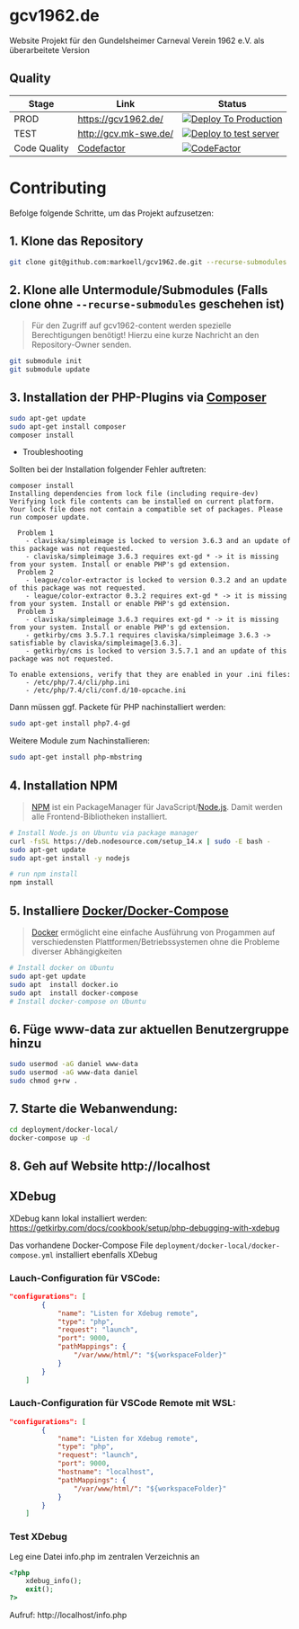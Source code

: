 # gcv1962.de
Website Projekt für den Gundelsheimer Carneval Verein 1962 e.V. als überarbeitete Version

## Quality
| Stage | Link | Status |
| --- | --- | --- |
| PROD | https://gcv1962.de/ | [![Deploy To Production](https://github.com/markoell/gcv1962.de/actions/workflows/deployment.yml/badge.svg?branch=main)][State] |
| TEST | http://gcv.mk-swe.de/ | [![Deploy to test server](https://github.com/markoell/gcv1962.de/actions/workflows/deployment.yml/badge.svg?branch=develop)][State] |
| Code Quality | [Codefactor](https://www.codefactor.io/repository/github/markoell/gcv1962.de) | [![CodeFactor](https://www.codefactor.io/repository/github/markoell/gcv1962.de/badge)](https://www.codefactor.io/repository/github/markoell/gcv1962.de)

# Contributing
Befolge folgende Schritte, um das Projekt aufzusetzen:
## 1. Klone das Repository
```bash
git clone git@github.com:markoell/gcv1962.de.git --recurse-submodules
```
## 2. Klone alle Untermodule/Submodules (Falls clone ohne `--recurse-submodules` geschehen ist)

> Für den Zugriff auf gcv1962-content werden spezielle Berechtigungen benötigt!
  Hierzu eine kurze Nachricht an den Repository-Owner senden.

```bash
git submodule init
git submodule update
```
## 3. Installation der PHP-Plugins via [Composer][Composer]
```bash
sudo apt-get update
sudo apt-get install composer
composer install
```
- Troubleshooting

Sollten bei der Installation folgender Fehler auftreten:
```composer
composer install
Installing dependencies from lock file (including require-dev)
Verifying lock file contents can be installed on current platform.
Your lock file does not contain a compatible set of packages. Please run composer update.

  Problem 1
    - claviska/simpleimage is locked to version 3.6.3 and an update of this package was not requested.
    - claviska/simpleimage 3.6.3 requires ext-gd * -> it is missing from your system. Install or enable PHP's gd extension.
  Problem 2
    - league/color-extractor is locked to version 0.3.2 and an update of this package was not requested.
    - league/color-extractor 0.3.2 requires ext-gd * -> it is missing from your system. Install or enable PHP's gd extension.
  Problem 3
    - claviska/simpleimage 3.6.3 requires ext-gd * -> it is missing from your system. Install or enable PHP's gd extension.
    - getkirby/cms 3.5.7.1 requires claviska/simpleimage 3.6.3 -> satisfiable by claviska/simpleimage[3.6.3].
    - getkirby/cms is locked to version 3.5.7.1 and an update of this package was not requested.

To enable extensions, verify that they are enabled in your .ini files:
    - /etc/php/7.4/cli/php.ini
    - /etc/php/7.4/cli/conf.d/10-opcache.ini

```
Dann müssen ggf. Packete für PHP nachinstalliert werden:
```bash
sudo apt-get install php7.4-gd
```

Weitere Module zum Nachinstallieren:

```bash
sudo apt-get install php-mbstring
```

## 4. Installation NPM
> [NPM][Nodejs] ist ein PackageManager für JavaScript/[Node.js][Nodejs]. Damit werden alle Frontend-Bibliotheken installiert.

```bash
# Install Node.js on Ubuntu via package manager
curl -fsSL https://deb.nodesource.com/setup_14.x | sudo -E bash -
sudo apt-get update
sudo apt-get install -y nodejs

# run npm install
npm install
```

## 5. Installiere [Docker/Docker-Compose][Docker]
> [Docker][Docker] ermöglicht eine einfache Ausführung von Progammen auf verschiedensten Plattformen/Betriebssystemen ohne die Probleme diverser Abhängigkeiten
```bash
# Install docker on Ubuntu
sudo apt-get update
sudo apt  install docker.io
sudo apt  install docker-compose
# Install docker-compose on Ubuntu
```
## 6. Füge www-data zur aktuellen Benutzergruppe hinzu
```bash
sudo usermod -aG daniel www-data
sudo usermod -aG www-data daniel
sudo chmod g+rw .
```

## 7. Starte die Webanwendung:
```bash
cd deployment/docker-local/
docker-compose up -d
```
## 8. Geh auf Website http://localhost
## XDebug

XDebug kann lokal installiert werden:
https://getkirby.com/docs/cookbook/setup/php-debugging-with-xdebug

Das vorhandene Docker-Compose File `deployment/docker-local/docker-compose.yml` installiert ebenfalls XDebug

### Lauch-Configuration für VSCode:

```json
"configurations": [
        {
            "name": "Listen for Xdebug remote",
            "type": "php",
            "request": "launch",
            "port": 9000,
            "pathMappings": {
                "/var/www/html/": "${workspaceFolder}"
            }
        }
    ]
```

### Lauch-Configuration für VSCode Remote mit WSL:

```json
"configurations": [
        {
            "name": "Listen for Xdebug remote",
            "type": "php",
            "request": "launch",
            "port": 9000,
            "hostname": "localhost",
            "pathMappings": {
                "/var/www/html/": "${workspaceFolder}"
            }
        }
    ]
```

### Test XDebug

Leg eine Datei info.php im zentralen Verzeichnis an

```php
<?php
    xdebug_info();
    exit();
?>
```

Aufruf: http://localhost/info.php


[State]: https://github.com/markoell/gcv1962.de/actions/workflows/deployment.yml
[Composer]: https://getcomposer.org/
[Nodejs]: https://nodejs.org/
[Docker]: https://www.docker.com/